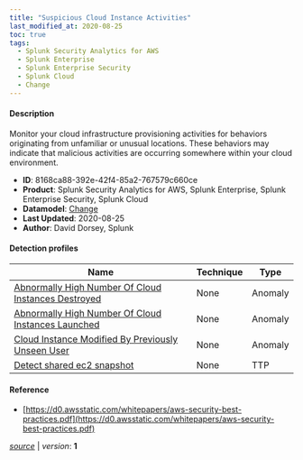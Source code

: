```yaml
---
title: "Suspicious Cloud Instance Activities"
last_modified_at: 2020-08-25
toc: true
tags:
  - Splunk Security Analytics for AWS
  - Splunk Enterprise
  - Splunk Enterprise Security
  - Splunk Cloud
  - Change
---
```


#### Description

Monitor your cloud infrastructure provisioning activities for behaviors originating from unfamiliar or unusual locations. These behaviors may indicate that malicious activities are occurring somewhere within your cloud environment.

- **ID**: 8168ca88-392e-42f4-85a2-767579c660ce
- **Product**: Splunk Security Analytics for AWS, Splunk Enterprise, Splunk Enterprise Security, Splunk Cloud
- **Datamodel**: [Change](https://docs.splunk.com/Documentation/CIM/latest/User/Change)
- **Last Updated**: 2020-08-25
- **Author**: David Dorsey, Splunk

#### Detection profiles

| Name        | Technique   | Type         |
| ----------- | ----------- |--------------|
| [Abnormally High Number Of Cloud Instances Destroyed](/cloud/abnormally_high_number_of_cloud_instances_destroyed/) | None | Anomaly |
| [Abnormally High Number Of Cloud Instances Launched](/cloud/abnormally_high_number_of_cloud_instances_launched/) | None | Anomaly |
| [Cloud Instance Modified By Previously Unseen User](/cloud/cloud_instance_modified_by_previously_unseen_user/) | None | Anomaly |
| [Detect shared ec2 snapshot](/cloud/detect_shared_ec2_snapshot/) | None | TTP |

#### Reference

* [https://d0.awsstatic.com/whitepapers/aws-security-best-practices.pdf](https://d0.awsstatic.com/whitepapers/aws-security-best-practices.pdf)



[*source*](https://github.com/splunk/security_content/tree/develop/stories/suspicious_cloud_instance_activities.yml) \| *version*: **1**